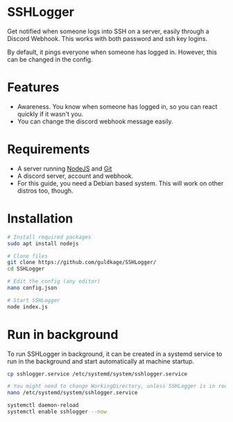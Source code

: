 # SSHLogger
Get notified when someone logs into SSH on a server, easily through a Discord Webhook.
This works with both password and ssh key logins.

By default, it pings everyone when someone has logged in. However, this can be changed in the config.

# Features
- Awareness. You know when someone has logged in, so you can react quickly if it wasn't you.
- You can change the discord webhook message easily.

# Requirements
- A server running [NodeJS](https://nodejs.org/en/download/) and [Git](https://git-scm.com/downloads)
- A discord server, account and webhook.
- For this guide, you need a Debian based system. This will work on other distros too, though.

# Installation
```sh
# Install required packages
sudo apt install nodejs

# Clone files
git clone https://github.com/guldkage/SSHLogger/
cd SSHLogger

# Edit the config (any editor)
nano config.json

# Start SSHLogger
node index.js
```

# Run in background
To run SSHLogger in background, it can be created in a systemd service to run in the background and start automatically at machine startup.
```sh
cp sshlogger.service /etc/systemd/system/sshlogger.service

# You might need to change WorkingDirectory, unless SSHLogger is in root directory.
nano /etc/systemd/system/sshlogger.service

systemctl daemon-reload
systemctl enable sshlogger --now
```
